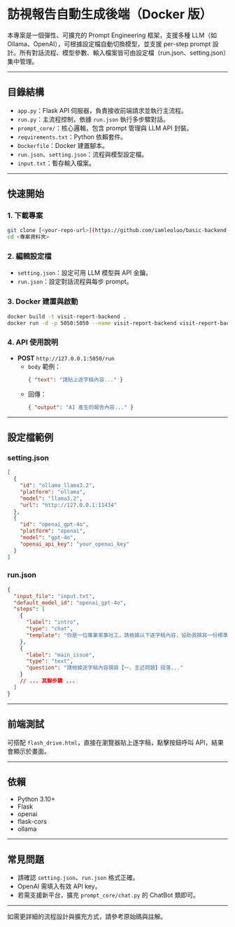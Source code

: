 # 訪視報告自動生成後端（Docker 版）

本專案是一個彈性、可擴充的 Prompt Engineering 框架，支援多種 LLM（如 Ollama、OpenAI），可根據設定檔自動切換模型，並支援 per-step prompt 設計。所有對話流程、模型參數、輸入檔案皆可由設定檔（run.json、setting.json）集中管理。

---

## 目錄結構

- `app.py`：Flask API 伺服器，負責接收前端請求並執行主流程。
- `run.py`：主流程控制，依據 `run.json` 執行多步驟對話。
- `prompt_core/`：核心邏輯，包含 prompt 管理與 LLM API 封裝。
- `requirements.txt`：Python 依賴套件。
- `Dockerfile`：Docker 建置腳本。
- `run.json`、`setting.json`：流程與模型設定檔。
- `input.txt`：暫存輸入檔案。

---

## 快速開始

### 1. 下載專案

```bash
git clone [<your-repo-url>](https://github.com/iamleoluo/basic-backend-design-for-auto-generating-social-work-visit-reports-using-Docker.git)
cd <專案資料夾>
```

### 2. 編輯設定檔

- `setting.json`：設定可用 LLM 模型與 API 金鑰。
- `run.json`：設定對話流程與每步 prompt。

### 3. Docker 建置與啟動

```bash
docker build -t visit-report-backend .
docker run -d -p 5050:5050 --name visit-report-backend visit-report-backend
```

### 4. API 使用說明

- **POST** `http://127.0.0.1:5050/run`
  - `body` 範例：
    ```json
    { "text": "請貼上逐字稿內容..." }
    ```
  - 回傳：
    ```json
    { "output": "AI 產生的報告內容..." }
    ```

---

## 設定檔範例

### setting.json

```json
[
  {
    "id": "ollama_llama3.2",
    "platform": "ollama",
    "model": "llama3.2",
    "url": "http://127.0.0.1:11434"
  },
  {
    "id": "openai_gpt-4o",
    "platform": "openai",
    "model": "gpt-4o",
    "openai_api_key": "your_openai_key"
  }
]
```

### run.json

```json
{
  "input_file": "input.txt",
  "default_model_id": "openai_gpt-4o",
  "steps": [
    {
      "label": "intro",
      "type": "chat",
      "template": "你是一位專業家事社工，請根據以下逐字稿內容，協助我撰寫一份標準的社工紀錄報告。逐字稿如下：{input}"
    },
    {
      "label": "main_issue",
      "type": "text",
      "question": "請根據逐字稿內容撰寫【一、主述問題】段落..."
    }
    // ... 其餘步驟 ...
  ]
}
```

---

## 前端測試

可搭配 `flash_drive.html`，直接在瀏覽器貼上逐字稿，點擊按鈕呼叫 API，結果會顯示於畫面。

---

## 依賴

- Python 3.10+
- Flask
- openai
- flask-cors
- ollama

---

## 常見問題

- 請確認 `setting.json`、`run.json` 格式正確。
- OpenAI 需填入有效 API key。
- 若需支援新平台，擴充 `prompt_core/chat.py` 的 ChatBot 類即可。

---

如需更詳細的流程設計與擴充方式，請參考原始碼與註解。 

